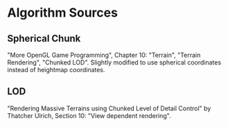 Algorithm Sources
=================

Spherical Chunk
---------------
"More OpenGL Game Programming", Chapter 10: "Terrain", "Terrain Rendering", "Chunked LOD". Slightly modified to use spherical coordinates instead of heightmap coordinates.

LOD
---
"Rendering Massive Terrains using Chunked Level of Detail Control" by Thatcher Ulrich, Section 10: "View dependent rendering".